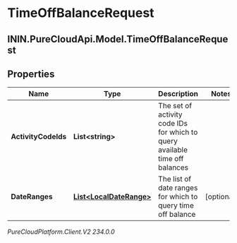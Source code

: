 # TimeOffBalanceRequest

## ININ.PureCloudApi.Model.TimeOffBalanceRequest

## Properties

|Name | Type | Description | Notes|
|------------ | ------------- | ------------- | -------------|
| **ActivityCodeIds** | **List&lt;string&gt;** | The set of activity code IDs for which to query available time off balances | |
| **DateRanges** | [**List&lt;LocalDateRange&gt;**](LocalDateRange) | The list of date ranges for which to query time off balance | [optional] |



_PureCloudPlatform.Client.V2 234.0.0_
